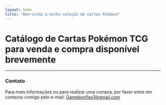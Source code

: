 ```yaml
---
layout: home
title: "Bem-vindo à minha coleção de cartas Pokémon"
---
```


# Catálogo de Cartas Pokémon TCG para venda e compra disponível brevemente



---

### Contato
Para mais informações ou para realizar uma compra, por favor entre em contacto comigo pelo e-mail: Gameboyflex1@gmail.com 
